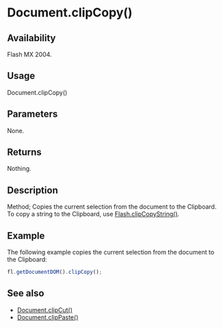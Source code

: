 # Document.clipCopy()

## Availability

Flash MX 2004.

## Usage

Document.clipCopy()

## Parameters

None.

## Returns

Nothing.

## Description

Method; Copies the current selection from the document to the Clipboard. To copy a string to the Clipboard, use [Flash.clipCopyString()](../Flash_object/Flash6.md).

## Example

The following example copies the current selection from the document to the Clipboard:

```javascript
fl.getDocumentDOM().clipCopy();
```

## See also

- [Document.clipCut()](../Document_object/Document31.md)
- [Document.clipPaste()](../Document_object/Document32.md)

